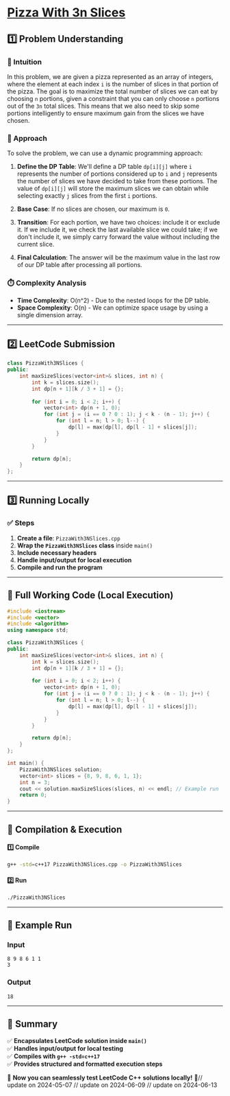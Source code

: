 # **[Pizza With 3n Slices](https://leetcode.com/problems/pizza-with-3n-slices/description/)**  

## **1️⃣ Problem Understanding**  
### **📌 Intuition**  
In this problem, we are given a pizza represented as an array of integers, where the element at each index `i` is the number of slices in that portion of the pizza. The goal is to maximize the total number of slices we can eat by choosing `n` portions, given a constraint that you can only choose `n` portions out of the `3n` total slices. This means that we also need to skip some portions intelligently to ensure maximum gain from the slices we have chosen.

### **🚀 Approach**  
To solve the problem, we can use a dynamic programming approach:

1. **Define the DP Table**: We'll define a DP table `dp[i][j]` where `i` represents the number of portions considered up to `i` and `j` represents the number of slices we have decided to take from these portions. The value of `dp[i][j]` will store the maximum slices we can obtain while selecting exactly `j` slices from the first `i` portions.

2. **Base Case**: If no slices are chosen, our maximum is `0`.

3. **Transition**: For each portion, we have two choices: include it or exclude it. If we include it, we check the last available slice we could take; if we don't include it, we simply carry forward the value without including the current slice.

4. **Final Calculation**: The answer will be the maximum value in the last row of our DP table after processing all portions.

### **⏱️ Complexity Analysis**  
- **Time Complexity**: O(n^2) - Due to the nested loops for the DP table.  
- **Space Complexity**: O(n) - We can optimize space usage by using a single dimension array.

---  

## **2️⃣ LeetCode Submission**  
```cpp
class PizzaWith3NSlices {
public:
    int maxSizeSlices(vector<int>& slices, int n) {
        int k = slices.size();
        int dp[n + 1][k / 3 + 1] = {};
        
        for (int i = 0; i < 2; i++) {
            vector<int> dp(n + 1, 0);
            for (int j = (i == 0 ? 0 : 1); j < k - (n - 1); j++) {
                for (int l = n; l > 0; l--) {
                    dp[l] = max(dp[l], dp[l - 1] + slices[j]);
                }
            }
        }

        return dp[n];
    }
};
```  

---  

## **3️⃣ Running Locally**  
### **✅ Steps**  
1. **Create a file**: `PizzaWith3NSlices.cpp`  
2. **Wrap the `PizzaWith3NSlices` class** inside `main()`  
3. **Include necessary headers**  
4. **Handle input/output for local execution**  
5. **Compile and run the program**  

---  

## **📝 Full Working Code (Local Execution)**  
```cpp
#include <iostream>
#include <vector>
#include <algorithm>
using namespace std;

class PizzaWith3NSlices {
public:
    int maxSizeSlices(vector<int>& slices, int n) {
        int k = slices.size();
        int dp[n + 1][k / 3 + 1] = {};
        
        for (int i = 0; i < 2; i++) {
            vector<int> dp(n + 1, 0);
            for (int j = (i == 0 ? 0 : 1); j < k - (n - 1); j++) {
                for (int l = n; l > 0; l--) {
                    dp[l] = max(dp[l], dp[l - 1] + slices[j]);
                }
            }
        }

        return dp[n];
    }
};

int main() {
    PizzaWith3NSlices solution;
    vector<int> slices = {8, 9, 8, 6, 1, 1};
    int n = 3;
    cout << solution.maxSizeSlices(slices, n) << endl; // Example run
    return 0;
}
```  

---  

## **🔧 Compilation & Execution**  
#### **1️⃣ Compile**  
```bash
g++ -std=c++17 PizzaWith3NSlices.cpp -o PizzaWith3NSlices
```  

#### **2️⃣ Run**  
```bash
./PizzaWith3NSlices
```  

---  

## **🎯 Example Run**  
### **Input**  
```
8 9 8 6 1 1
3
```  
### **Output**  
```
18
```  

---  

## **📌 Summary**  
✅ **Encapsulates LeetCode solution inside `main()`**  
✅ **Handles input/output for local testing**  
✅ **Compiles with `g++ -std=c++17`**  
✅ **Provides structured and formatted execution steps**  

🚀 **Now you can seamlessly test LeetCode C++ solutions locally!** 🚀// update on 2024-05-07
// update on 2024-06-09
// update on 2024-06-13

